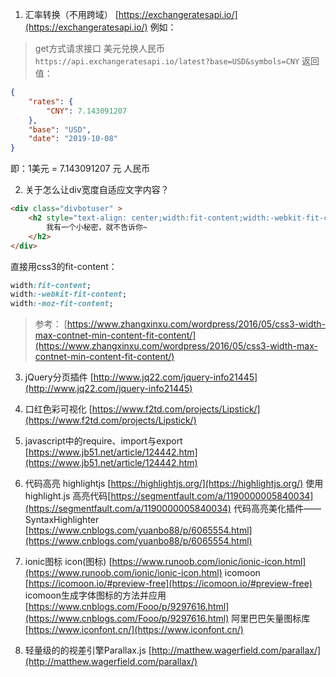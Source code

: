 1. 汇率转换（不用跨域）
[https://exchangeratesapi.io/](https://exchangeratesapi.io/)
例如：
> get方式请求接口 美元兑换人民币
`https://api.exchangeratesapi.io/latest?base=USD&symbols=CNY`
返回值：
```json
{
    "rates": {
        "CNY": 7.143091207
    },
    "base": "USD",
    "date": "2019-10-08"
}
```
即：1美元 = 7.143091207 元 人民币

2. 关于怎么让div宽度自适应文字内容？
```html
<div class="divbotuser" >
    <h2 style="text-align: center;width:fit-content;width:-webkit-fit-content;width:-moz-fit-content;" >
        我有一个小秘密，就不告诉你~
    </h2>
</div>
```
直接用css3的fit-content：
```css
width:fit-content;
width:-webkit-fit-content;
width:-moz-fit-content;
```
> 参考：
> [https://www.zhangxinxu.com/wordpress/2016/05/css3-width-max-contnet-min-content-fit-content/](https://www.zhangxinxu.com/wordpress/2016/05/css3-width-max-contnet-min-content-fit-content/)
3. jQuery分页插件 [http://www.jq22.com/jquery-info21445](http://www.jq22.com/jquery-info21445)

4. 口红色彩可视化 [https://www.f2td.com/projects/Lipstick/](https://www.f2td.com/projects/Lipstick/)

5. javascript中的require、import与export [https://www.jb51.net/article/124442.htm](https://www.jb51.net/article/124442.htm)

6. 代码高亮
highlightjs [https://highlightjs.org/](https://highlightjs.org/)
使用 highlight.js 高亮代码[https://segmentfault.com/a/1190000005840034](https://segmentfault.com/a/1190000005840034)
代码高亮美化插件——SyntaxHighlighter [https://www.cnblogs.com/yuanbo88/p/6065554.html](https://www.cnblogs.com/yuanbo88/p/6065554.html)

7. ionic图标
icon(图标) [https://www.runoob.com/ionic/ionic-icon.html](https://www.runoob.com/ionic/ionic-icon.html)
icomoon [https://icomoon.io/#preview-free](https://icomoon.io/#preview-free)
icomoon生成字体图标的方法并应用 [https://www.cnblogs.com/Fooo/p/9297616.html](https://www.cnblogs.com/Fooo/p/9297616.html)
阿里巴巴矢量图标库 [https://www.iconfont.cn/](https://www.iconfont.cn/)

8. 轻量级的的视差引擎Parallax.js [http://matthew.wagerfield.com/parallax/](http://matthew.wagerfield.com/parallax/)
